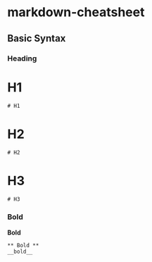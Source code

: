 # markdown-cheatsheet


## Basic Syntax

### Heading

# H1 
```# H1```
# H2 
```# H2```
# H3
```# H3```

### Bold

**Bold**

```
** Bold ** 
__bold__
```
